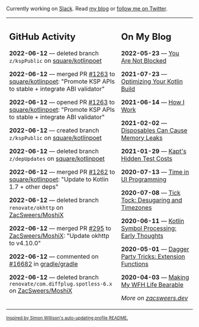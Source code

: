 Currently working on [Slack](https://slack.com/). Read [my blog](https://zacsweers.dev/) or [follow me on Twitter](https://twitter.com/ZacSweers).

<table><tr><td valign="top" width="60%">

## GitHub Activity
<!-- githubActivity starts -->
**2022-06-12** — deleted branch `z/kspPublic` on [square/kotlinpoet](https://github.com/square/kotlinpoet)

**2022-06-12** — merged PR [#1263](https://github.com/square/kotlinpoet/pull/1263) to [square/kotlinpoet](https://github.com/square/kotlinpoet): "Promote KSP APIs to stable + integrate ABI validator"

**2022-06-12** — opened PR [#1263](https://github.com/square/kotlinpoet/pull/1263) to [square/kotlinpoet](https://github.com/square/kotlinpoet): "Promote KSP APIs to stable + integrate ABI validator"

**2022-06-12** — created branch `z/kspPublic` on [square/kotlinpoet](https://github.com/square/kotlinpoet)

**2022-06-12** — deleted branch `z/depUpdates` on [square/kotlinpoet](https://github.com/square/kotlinpoet)

**2022-06-12** — merged PR [#1262](https://github.com/square/kotlinpoet/pull/1262) to [square/kotlinpoet](https://github.com/square/kotlinpoet): "Update to Kotlin 1.7 + other deps"

**2022-06-12** — deleted branch `renovate/okhttp` on [ZacSweers/MoshiX](https://github.com/ZacSweers/MoshiX)

**2022-06-12** — merged PR [#295](https://github.com/ZacSweers/MoshiX/pull/295) to [ZacSweers/MoshiX](https://github.com/ZacSweers/MoshiX): "Update okhttp to v4.10.0"

**2022-06-12** — commented on [#16682](https://github.com/gradle/gradle/issues/16682#issuecomment-1153209821) in [gradle/gradle](https://github.com/gradle/gradle)

**2022-06-12** — deleted branch `renovate/com.diffplug.spotless-6.x` on [ZacSweers/MoshiX](https://github.com/ZacSweers/MoshiX)
<!-- githubActivity ends -->
</td><td valign="top" width="40%">

## On My Blog
<!-- blog starts -->
**2022-05-23** — [You Are Not Blocked](https://www.zacsweers.dev/you-are-not-blocked/)

**2021-07-23** — [Optimizing Your Kotlin Build](https://www.zacsweers.dev/optimizing-your-kotlin-build/)

**2021-06-14** — [How I Work](https://www.zacsweers.dev/how-i-work/)

**2021-02-02** — [Disposables Can Cause Memory Leaks](https://www.zacsweers.dev/disposables-can-cause-memory-leaks/)

**2021-01-29** — [Kapt's Hidden Test Costs](https://www.zacsweers.dev/kapts-hidden-test-costs/)

**2020-07-13** — [Time in UI Programming](https://www.zacsweers.dev/time-in-ui/)

**2020-07-08** — [Tick Tock: Desugaring and Timezones](https://www.zacsweers.dev/ticktock-desugaring-timezones/)

**2020-06-11** — [Kotlin Symbol Processing: Early Thoughts](https://www.zacsweers.dev/kotlin-symbol-processor-early-thoughts/)

**2020-05-01** — [Dagger Party Tricks: Extension Functions](https://www.zacsweers.dev/dagger-party-tricks-extension-functions/)

**2020-04-03** — [Making My WFH Life Bearable](https://www.zacsweers.dev/making-wfh-life-bearable/)
<!-- blog ends -->
_More on [zacsweers.dev](https://zacsweers.dev/)_
</td></tr></table>

<sub><a href="https://simonwillison.net/2020/Jul/10/self-updating-profile-readme/">Inspired by Simon Willison's auto-updating profile README.</a></sub>